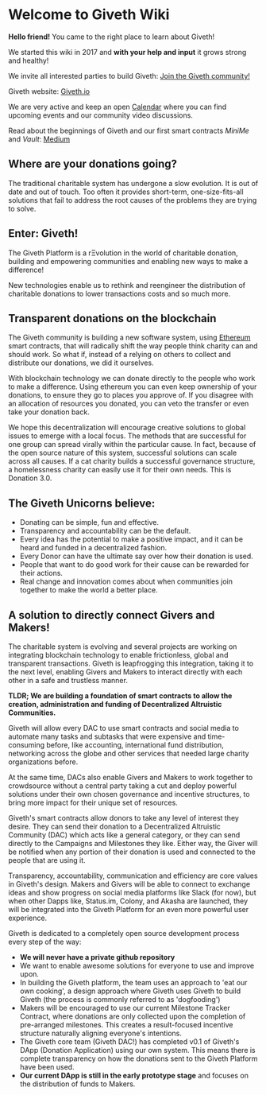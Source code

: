 # Welcome to Giveth Wiki

**Hello friend!** You came to the right place to learn about Giveth!

We started this wiki in 2017 and **with your help and input** it grows strong and healthy!

We invite all interested parties to build Giveth: [Join the Giveth community!](http://join.giveth.io)

Giveth website: [Giveth.io](http://giveth.io)

We are very active and keep an open [Calendar](../dac/calendar/) where you can find upcoming events and our community video discussions.

Read about the beginnings of Giveth and our first smart contracts *MiniMe* and *Vault*: [Medium](https://medium.com/giveth)

## Where are your donations going?

The traditional charitable system has undergone a slow evolution. It is out of date and out of touch. Too often it provides short-term, one-size-fits-all solutions that fail to address the root causes of the problems they are trying to solve.

## Enter: Giveth!

The Giveth Platform is a rΞvolution in the world of charitable donation, building and empowering communities and enabling new ways to make a difference!

New technologies enable us to rethink and reengineer the distribution of charitable donations to lower transactions costs and so much more.

## Transparent donations on the blockchain

The Giveth community is building a new software system, using [Ethereum](https://www.ethereum.org/) smart contracts, that will radically shift the way people think charity can and should work. So what if, instead of a relying on others to collect and distribute our donations, we did it ourselves.

With blockchain technology we can donate directly to the people who work to make a difference. Using ethereum you can even keep ownership of your donations, to ensure they go to places you approve of. If you disagree with an allocation of resources you donated, you can veto the transfer or even take your donation back.

We hope this decentralization will encourage creative solutions to global issues to emerge with a local focus. The methods that are successful for one group can spread virally within the particular cause. In fact, because of the open source nature of this system, successful solutions can scale across all causes. If a cat charity builds a successful governance structure, a homelessness charity can easily use it for their own needs. This is Donation 3.0.

## The Giveth Unicorns believe:

* Donating can be simple, fun and effective.
* Transparency and accountability can be the default.
* Every idea has the potential to make a positive impact, and it can be heard and funded in a decentralized fashion.
* Every Donor can have the ultimate say over how their donation is used.
* People that want to do good work for their cause can be rewarded for their actions.
* Real change and innovation comes about when communities join together to make the world a better place.

##  A solution to directly connect Givers and Makers!

The charitable system is evolving and several projects are working on integrating blockchain technology to enable frictionless, global and transparent transactions. Giveth is leapfrogging this integration, taking it to the next level, enabling Givers and Makers to interact directly with each other in a safe and trustless manner.

**TLDR; We are building a foundation of smart contracts to allow the creation, administration and funding of Decentralized Altruistic Communities.**

Giveth will allow every DAC to use smart contracts and social media to automate many tasks and subtasks that were expensive and time-consuming before, like accounting, international fund distribution, networking across the globe and other services that needed large charity organizations before.

At the same time, DACs also enable Givers and Makers to work together to crowdsource without a central party taking a cut and deploy powerful solutions under their own chosen governance and incentive structures, to bring more impact for their unique set of resources.

Giveth's smart contracts allow donors to take any level of interest they desire. They can send their donation to a Decentralized Altruistic Community (DAC) which acts like a general category, or they can send directly to the Campaigns and Milestones they like. Either way, the Giver will be notified when any portion of their donation is used and connected to the people that are using it.

Transparency, accountability, communication and efficiency are core values in Giveth's design. Makers and Givers will be able to connect to exchange ideas and show progress on social media platforms like Slack (for now), but when other Dapps like, Status.im, Colony, and Akasha are launched, they will be integrated into the Giveth Platform for an even more powerful user experience.

Giveth is dedicated to a completely open source development process every step of the way:

* **We will never have a private github repository**
* We want to enable awesome solutions for everyone to use and improve upon.
* In building the Giveth platform, the team uses an approach to 'eat our own cooking', a design approach where Giveth uses Giveth to build Giveth (the process is commonly referred to as 'dogfooding')
* Makers will be encouraged to use our current Milestone Tracker Contract, where donations are only collected upon the completion of pre-arranged milestones. This creates a result-focused incentive structure naturally aligning everyone's intentions.
* The Giveth core team (Giveth DAC!) has completed v0.1 of Giveth's DApp (Donation Application) using our own system. This means there is complete transparency on how the donations sent to the Giveth Platform have been used.
* **Our current DApp is still in the early prototype stage** and focuses on the distribution of funds to Makers.<!-- The Dapp is currently in alpha testing, have a look here: [Giveth Donation Application](https://mvp.giveth.io)-->
